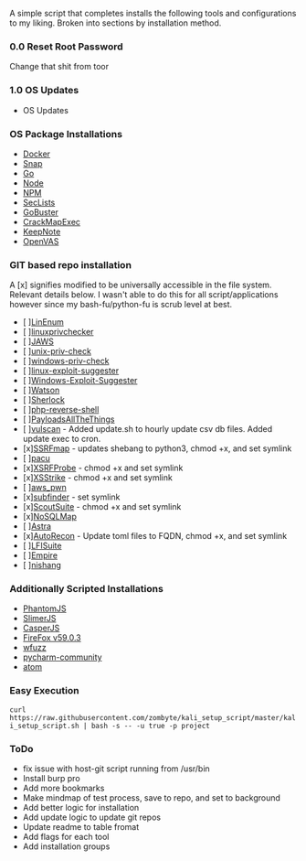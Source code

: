 A simple script that completes installs the following tools and configurations to my liking. Broken into sections by installation method. 

### 0.0 Reset Root Password
Change that shit from toor

### 1.0 OS Updates
- OS Updates 

### OS Package Installations
- [Docker](https://github.com/docker/docker-ce)
- [Snap](https://github.com/snapcore/snapd)
- [Go](https://github.com/golang/go)
- [Node](https://github.com/nodejs/node)
- [NPM](https://github.com/npm/cli)
- [SecLists](https://github.com/danielmiessler/SecLists)
- [GoBuster](https://github.com/OJ/gobuster)
- [CrackMapExec](https://github.com/byt3bl33d3r/CrackMapExec)
- [KeepNote](https://github.com/mdrasmus/keepnote)
- [OpenVAS](https://github.com/greenbone/openvas-scanner)

### GIT based repo installation
A [x] signifies modified to be universally accessible in the file system. Relevant details below. I wasn't able to do this for all script/applications however since my bash-fu/python-fu is scrub level at best.

- [ ][LinEnum](https://github.com/rebootuser/LinEnum)
- [ ][linuxprivchecker](https://github.com/sleventyeleven/linuxprivchecker)
- [ ][JAWS](https://github.com/411Hall/JAWS)
- [ ][unix-priv-check](https://github.com/pentestmonkey/unix-privesc-check)
- [ ][windows-priv-check](https://github.com/pentestmonkey/windows-privesc-check)
- [ ][linux-exploit-suggester](https://github.com/mzet-/linux-exploit-suggester)
- [ ][Windows-Exploit-Suggester](https://github.com/GDSSecurity/Windows-Exploit-Suggester)
- [ ][Watson](https://github.com/rasta-mouse/Watson)
- [ ][Sherlock](https://github.com/rasta-mouse/Sherlock)
- [ ][php-reverse-shell](https://github.com/pentestmonkey/php-reverse-shell)
- [ ][PayloadsAllTheThings](https://github.com/swisskyrepo/PayloadsAllTheThings])
- [ ][vulscan](https://github.com/scipag/vulscan) - Added update.sh to hourly update csv db files. Added update exec to cron.
- [x][SSRFmap](https://github.com/swisskyrepo/SSRFmap) - updates shebang to python3, chmod +x, and set symlink
- [ ][pacu](https://github.com/RhinoSecurityLabs/pacu)
- [x][XSRFProbe](https://github.com/0xInfection/XSRFProbe) - chmod +x and set symlink
- [x][XSStrike](https://github.com/s0md3v/XSStrike) - chmod +x and set symlink
- [ ][aws_pwn](https://github.com/dagrz/aws_pwn)
- [x][subfinder](https://github.com/subfinder/subfinder) - set symlink
- [x][ScoutSuite](https://github.com/nccgroup/ScoutSuite) - chmod +x and set symlink
- [x][NoSQLMap](https://github.com/codingo/NoSQLMap)
- [ ][Astra](https://github.com/flipkart-incubator/Astra)
- [x][AutoRecon](https://github.com/Tib3rius/AutoRecon) - Update toml files to FQDN, chmod +x, and set symlink
- [ ][LFISuite](https://github.com/D35m0nd142/LFISuite)
- [ ][Empire](https://github.com/EmpireProject/Empire)
- [ ][nishang](https://github.com/samratashok/nishang)

### Additionally Scripted Installations
- [PhantomJS](https://github.com/ariya/phantomjs)
- [SlimerJS](https://github.com/laurentj/slimerjs)
- [CasperJS](https://github.com/casperjs/casperjs)
- [FireFox v59.0.3](https://ftp.mozilla.org/pub/firefox/releases/59.0.3/)
- [wfuzz](https://github.com/xmendez/wfuzz)
- [pycharm-community](https://www.jetbrains.com/pycharm/download/)
- [atom](https://github.com/atom/atom)

### Easy Execution
`curl https://raw.githubusercontent.com/zombyte/kali_setup_script/master/kali_setup_script.sh | bash -s -- -u true -p project`

### ToDo
- fix issue with host-git script running from /usr/bin
- Install burp pro
- Add more bookmarks
- Make mindmap of test process, save to repo, and set to background
- Add better logic for installation
- Add update logic to update git repos
- Update readme to table fromat
- Add flags for each tool 
- Add installation groups
